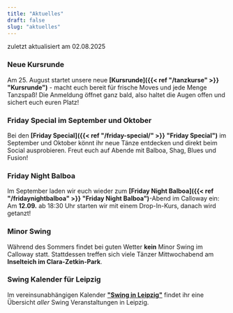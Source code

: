 ```yaml
---
title: "Aktuelles"
draft: false
slug: "aktuelles"
---
```


zuletzt aktualisiert am 02.08.2025

### Neue Kursrunde
Am 25. August startet unsere neue **[Kursrunde]({{< ref "/tanzkurse" >}} "Kursrunde")** - macht euch bereit für frische Moves und jede Menge Tanzspaß! Die Anmeldung öffnet ganz bald, also haltet die Augen offen und sichert euch euren Platz!

### Friday Special im September und Oktober
Bei den **[Friday Special]({{< ref "/friday-special/" >}} "Friday Special")** im September und Oktober könnt ihr neue Tänze entdecken und direkt beim Social ausprobieren. Freut euch auf Abende mit Balboa, Shag, Blues und Fusion!

### Friday Night Balboa
Im September laden wir euch wieder zum **[Friday Night Balboa]({{< ref "/fridaynightbalboa" >}} "Friday Night Balboa")**-Abend im Calloway ein: Am **12.09.** ab 18:30 Uhr starten wir mit einem Drop-In-Kurs, danach wird getanzt!

[//]: # (### Tag der offenen Tür am 19.01.2025)
[//]: # (Am **19.01.2025** öffnen wir unsere Türen für euch! Kommt vorbei, lernt Swingtänze kennen und schnuppert in unsere Welt des Tanzes hinein. Weitere Infos findet ihr auf der Seite von unseren **[Tag der offenen Tür]&#40;{{< ref "/opendoor" >}} "Tag der offenen Tür"&#41;**! Danach gibt es die Möglichkeit, beim [Tea Dance]&#40;{{< ref "/swingteatime" >}} "Tea Dance"&#41; weiterzutanzen.)

### Minor Swing

[//]: # (Der **[Minor Swing]&#40;{{< ref "/minorswing" >}} "Minor Swing"&#41;** findet regelmäßig **jeden Mittwoch ab 19:30 Uhr** in unserem Tanzstudio Calloway statt.)
 Während des Sommers findet bei guten Wetter **kein** Minor Swing im Calloway statt. Stattdessen treffen sich viele Tänzer Mittwochabend am **Inselteich im Clara-Zetkin-Park**.

### Swing Kalender für Leipzig
Im vereinsunabhängigen Kalender [**"Swing in Leipzig"**](https://kalender.digital/0c529f4b4448ea55b992) findet ihr eine Übersicht *aller* Swing Veranstaltungen in Leipzig.
